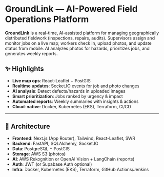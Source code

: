 # GroundLink — AI-Powered Field Operations Platform

**GroundLink** is a real-time, AI-assisted platform for managing geographically distributed fieldwork (inspections, repairs, audits). Supervisors assign and monitor jobs on a live map; workers check in, upload photos, and update status from mobile. AI analyzes photos for hazards, prioritizes jobs, and generates weekly reports.

## ✨ Highlights
- **Live map ops**: React-Leaflet + PostGIS
- **Realtime updates**: Socket.IO events for job and photo changes
- **AI analysis**: Detect defects/hazards in uploaded images
- **Smart prioritization**: Jobs ranked by urgency & impact
- **Automated reports**: Weekly summaries with insights & actions
- **Cloud-native**: Docker, Kubernetes (EKS), Terraform, CI/CD

---

## 🧱 Architecture
- **Frontend**: Next.js (App Router), Tailwind, React-Leaflet, SWR
- **Backend**: FastAPI, SQLAlchemy, Socket.IO
- **Data**: PostgreSQL + PostGIS
- **Storage**: AWS S3 (photos)
- **AI**: AWS Rekognition or OpenAI Vision + LangChain (reports)
- **Auth**: JWT (or Supabase Auth optional)
- **Infra**: Docker, Kubernetes (EKS), Terraform, GitHub Actions/Jenkins


